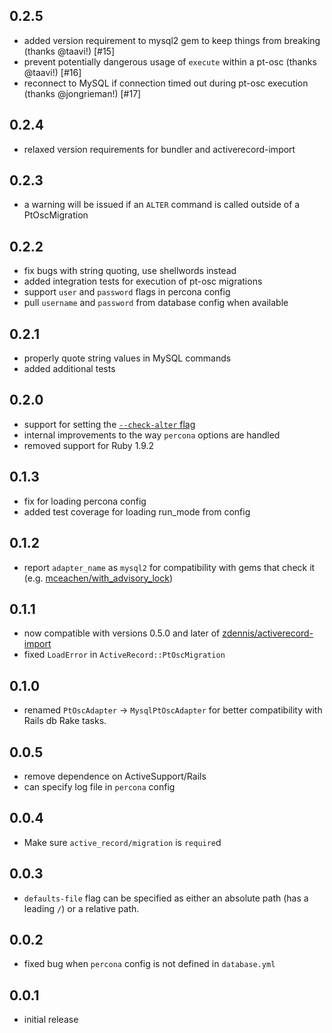## 0.2.5

- added version requirement to mysql2 gem to keep things from breaking (thanks @taavi!) [#15]
- prevent potentially dangerous usage of `execute` within a pt-osc (thanks @taavi!) [#16]
- reconnect to MySQL if connection timed out during pt-osc execution (thanks @jongrieman!) [#17]

## 0.2.4

- relaxed version requirements for bundler and activerecord-import

## 0.2.3

- a warning will be issued if an `ALTER` command is called outside of a PtOscMigration

## 0.2.2

- fix bugs with string quoting, use shellwords instead
- added integration tests for execution of pt-osc migrations
- support `user` and `password` flags in percona config
- pull `username` and `password` from database config when available

## 0.2.1

- properly quote string values in MySQL commands
- added additional tests

## 0.2.0

- support for setting the [`--check-alter` flag](http://www.percona.com/doc/percona-toolkit/2.1/pt-online-schema-change.html#cmdoption-pt-online-schema-change--%5Bno%5Dcheck-alter)
- internal improvements to the way `percona` options are handled
- removed support for Ruby 1.9.2

## 0.1.3

- fix for loading percona config
- added test coverage for loading run_mode from config

## 0.1.2

- report `adapter_name` as `mysql2` for compatibility with gems that check it (e.g. [mceachen/with_advisory_lock](https://github.com/mceachen/with_advisory_lock))

## 0.1.1

- now compatible with versions 0.5.0 and later of [zdennis/activerecord-import](https://github.com/zdennis/activerecord-import)
- fixed `LoadError` in `ActiveRecord::PtOscMigration`

## 0.1.0

- renamed `PtOscAdapter` -> `MysqlPtOscAdapter` for better compatibility with Rails db Rake tasks.

## 0.0.5

- remove dependence on ActiveSupport/Rails
- can specify log file in `percona` config

## 0.0.4

- Make sure `active_record/migration` is `require`d

## 0.0.3

- `defaults-file` flag can be specified as either an absolute path (has a leading `/`) or a relative path.

## 0.0.2

- fixed bug when `percona` config is not defined in `database.yml`

## 0.0.1

- initial release
